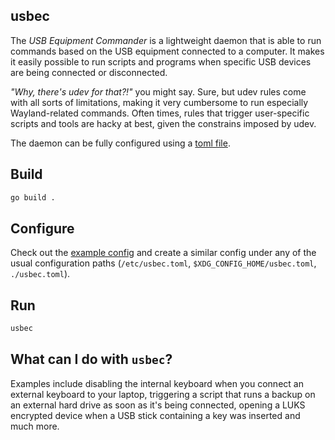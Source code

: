 usbec
-----

The *USB Equipment Commander* is a lightweight daemon that is able to run 
commands based on the USB equipment connected to a computer. It makes it easily 
possible to run scripts and programs when specific USB devices are being 
connected or disconnected.

*"Why, there's udev for that?!"* you might say. Sure, but udev rules come with 
all sorts of limitations, making it very cumbersome to run especially 
Wayland-related commands. Often times, rules that trigger user-specific scripts 
and tools are hacky at best, given the constrains imposed by udev.

The daemon can be fully configured using a [toml file](usbec.toml).


## Build

```sh
go build .
```


## Configure

Check out the [example config](usbec.toml) and create a similar config under any 
of the usual configuration paths (`/etc/usbec.toml`, 
`$XDG_CONFIG_HOME/usbec.toml`, `./usbec.toml`).

## Run

```sh
usbec
```


## What can I do with `usbec`?

Examples include disabling the internal keyboard when you connect an external 
keyboard to your laptop, triggering a script that runs a backup on an external 
hard drive as soon as it's being connected, opening a LUKS encrypted device when 
a USB stick containing a key was inserted and much more.
